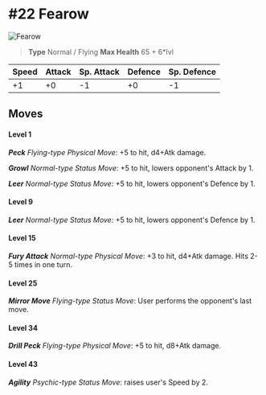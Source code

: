 # #22 Fearow


![Fearow](https://img.pokemondb.net/sprites/home/normal/1x/fearow.png)

> **Type** Normal / Flying
> **Max Health** 65 + 6\*lvl

| Speed | Attack | Sp. Attack | Defence | Sp. Defence |
| ----- | ------ | ---------- | ------- | ----------- |
| +1 | +0 | -1 | +0 | -1 |

## Moves
#### Level 1

***Peck** Flying-type Physical Move*: +5 to hit, d4+Atk damage. 

***Growl** Normal-type Status Move*: +5 to hit, lowers opponent's Attack by 1.

***Leer** Normal-type Status Move*: +5 to hit, lowers opponent's Defence by 1.
#### Level 9

***Leer** Normal-type Status Move*: +5 to hit, lowers opponent's Defence by 1.
#### Level 15

***Fury Attack** Normal-type Physical Move*: +3 to hit, d4+Atk damage. Hits 2-5 times in one turn.
#### Level 25

***Mirror Move** Flying-type Status Move*: User performs the opponent's last move.
#### Level 34

***Drill Peck** Flying-type Physical Move*: +5 to hit, d8+Atk damage. 
#### Level 43

***Agility** Psychic-type Status Move*: raises user's Speed by 2.

